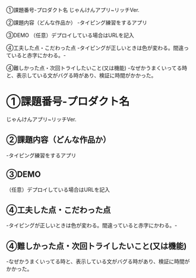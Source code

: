 ①課題番号-プロダクト名
じゃんけんアプリ~リッチVer.

②課題内容（どんな作品か）
-タイピング練習をするアプリ

③DEMO
（任意）デプロイしている場合はURLを記入

④工夫した点・こだわった点
-タイピングが正しいときは色が変わる。間違っていると赤字にかわる。-

④難しかった点・次回トライしたいこと(又は機能)
-なぜかうまくいってる時と、表示している文がバグる時があり、検証に時間がかかった。


# ①課題番号-プロダクト名
じゃんけんアプリ~リッチVer.


## ②課題内容（どんな作品か）
-タイピング練習をするアプリ

## ③DEMO
（任意）デプロイしている場合はURLを記入

## ④工夫した点・こだわった点
-タイピングが正しいときは色が変わる。間違っていると赤字にかわる。-


## ④難しかった点・次回トライしたいこと(又は機能)
-なぜかうまくいってる時と、表示している文がバグる時があり、検証に時間がかかった。
